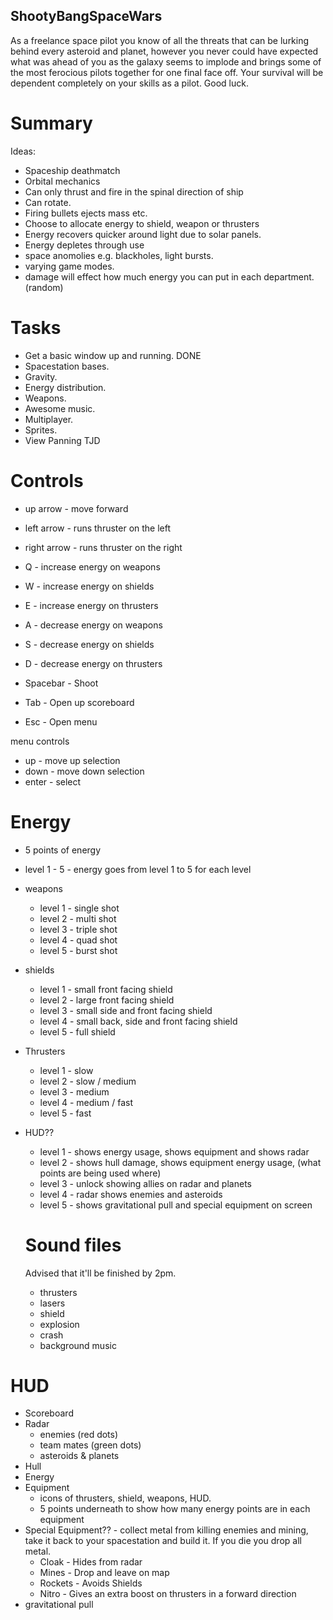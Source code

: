 ## ShootyBangSpaceWars

As a freelance space pilot you know of all the threats that can be lurking behind every asteroid and planet, however you never could have expected what was ahead of you as the galaxy seems to implode and brings some of the most ferocious pilots together for one final face off. Your survival will be dependent completely on your skills as a pilot. Good luck.

# Summary

Ideas:
- Spaceship deathmatch
- Orbital mechanics
- Can only thrust and fire in the spinal direction of ship
- Can rotate.
- Firing bullets ejects mass etc.
- Choose to allocate energy to shield, weapon or thrusters
- Energy recovers quicker around light due to solar panels.
- Energy depletes through use
- space anomolies e.g. blackholes, light bursts.
- varying game modes.
- damage will effect how much energy you can put in each department. (random)

# Tasks
- Get a basic window up and running. DONE
- Spacestation bases.
- Gravity.
- Energy distribution.
- Weapons.
- Awesome music.
- Multiplayer.
- Sprites.
- View Panning TJD

# Controls
- up arrow - move forward
- left arrow - runs thruster on the left
- right arrow - runs thruster on the right

- Q - increase energy on weapons
- W - increase energy on shields
- E - increase energy on thrusters
- A - decrease energy on weapons
- S - decrease energy on shields
- D - decrease energy on thrusters

- Spacebar - Shoot
- Tab - Open up scoreboard
- Esc - Open menu

menu controls
- up - move up selection
- down - move down selection
- enter - select

# Energy
- 5 points of energy
- level 1 - 5 - energy goes from level 1 to 5 for each level

- weapons
  - level 1 - single shot
  - level 2 - multi shot
  - level 3 - triple shot
  - level 4 - quad shot
  - level 5 - burst shot
- shields
  - level 1 - small front facing shield
  - level 2 - large front facing shield
  - level 3 - small side and front facing shield
  - level 4 - small back, side and front facing shield
  - level 5 - full shield
- Thrusters
  - level 1 - slow
  - level 2 - slow / medium
  - level 3 - medium
  - level 4 - medium / fast
  - level 5 - fast
- HUD??
  - level 1 - shows energy usage, shows equipment and shows radar
  - level 2 - shows hull damage, shows equipment energy usage, (what points are being used where)
  - level 3 - unlock showing allies on radar and planets
  - level 4 - radar shows enemies and asteroids
  - level 5 - shows gravitational pull and special equipment on screen
  
  # Sound files
  Advised that it'll be finished by 2pm. 
  - thrusters
  - lasers
  - shield
  - explosion
  - crash
  - background music

# HUD

- Scoreboard
- Radar
  - enemies (red dots)
  - team mates (green dots)
  - asteroids & planets
- Hull
- Energy
- Equipment
  - icons of thrusters, shield, weapons, HUD.
  - 5 points underneath to show how many energy points are in each equipment
- Special Equipment?? - collect metal from killing enemies and mining, take it back to your spacestation and build it. If you die you drop all metal.
  - Cloak - Hides from radar
  - Mines - Drop and leave on map
  - Rockets - Avoids Shields
  - Nitro - Gives an extra boost on thrusters in a forward direction
- gravitational pull

